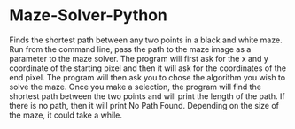 # Maze-Solver-Python
Finds the shortest path between any two points in a black and white maze.
Run from the command line, pass the path to the maze image as a parameter to the maze solver.
The program will first ask for the x and y coordinate of the starting pixel and then it will ask for the coordinates of the end pixel.
The program will then ask you to chose the algorithm you wish to solve the maze. Once you make a selection, the program will find the shortest path between the two points and will print the length of the path. If there is no path, then it will print No Path Found. Depending on the size of the maze, it could take a while.
